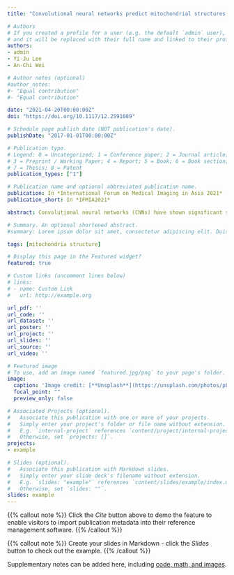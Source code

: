 ```yaml
---
title: "Convolutional neural networks predict mitochondrial structures from label-free microscopy images"

# Authors
# If you created a profile for a user (e.g. the default `admin` user), write the username (folder name) here 
# and it will be replaced with their full name and linked to their profile.
authors:
- admin
- Yi-Ju Lee
- An-Chi Wei

# Author notes (optional)
#author_notes:
#- "Equal contribution"
#- "Equal contribution"

date: "2021-04-20T00:00:00Z"
doi: "https://doi.org/10.1117/12.2591089"

# Schedule page publish date (NOT publication's date).
publishDate: "2017-01-01T00:00:00Z"

# Publication type.
# Legend: 0 = Uncategorized; 1 = Conference paper; 2 = Journal article;
# 3 = Preprint / Working Paper; 4 = Report; 5 = Book; 6 = Book section;
# 7 = Thesis; 8 = Patent
publication_types: ["1"]

# Publication name and optional abbreviated publication name.
publication: In *International Forum on Medical Imaging in Asia 2021*
publication_short: In *IFMIA2021*

abstract: Convolutional neural networks (CNNs) have shown significant success in image recognition and segmentation. Based on a CNN-like U-Net architecture, such a model can effectively predict subcellular structures from transmitted light (TL) images after learning the relationships between TL images and fluorescent-labeled images. In this paper, we focused on building corresponding models of subcellular mitochondrial structures using the CNN method and compared the prediction results derived from confocal microscopic, Airyscan microscopic, z-stack, and time-series images. With multi-model combined prediction, it is possible to generate integrated images using only TL inputs, which reduces the time required for sample preparation and increases the temporal resolution. This enables visualization, measurement, and understanding of the morphology and dynamics of mitochondria and mitochondrial DNA.

# Summary. An optional shortened abstract.
#summary: Lorem ipsum dolor sit amet, consectetur adipiscing elit. Duis posuere tellus ac convallis placerat. Proin #tincidunt magna sed ex sollicitudin condimentum.

tags: [mitochondria structure]

# Display this page in the Featured widget?
featured: true

# Custom links (uncomment lines below)
# links:
# - name: Custom Link
#   url: http://example.org

url_pdf: ''
url_code: ''
url_dataset: ''
url_poster: ''
url_project: ''
url_slides: ''
url_source: ''
url_video: ''

# Featured image
# To use, add an image named `featured.jpg/png` to your page's folder. 
image:
  caption: 'Image credit: [**Unsplash**](https://unsplash.com/photos/pLCdAaMFLTE)'
  focal_point: ""
  preview_only: false

# Associated Projects (optional).
#   Associate this publication with one or more of your projects.
#   Simply enter your project's folder or file name without extension.
#   E.g. `internal-project` references `content/project/internal-project/index.md`.
#   Otherwise, set `projects: []`.
projects:
- example

# Slides (optional).
#   Associate this publication with Markdown slides.
#   Simply enter your slide deck's filename without extension.
#   E.g. `slides: "example"` references `content/slides/example/index.md`.
#   Otherwise, set `slides: ""`.
slides: example
---
```


{{% callout note %}}
Click the *Cite* button above to demo the feature to enable visitors to import publication metadata into their reference management software.
{{% /callout %}}

{{% callout note %}}
Create your slides in Markdown - click the *Slides* button to check out the example.
{{% /callout %}}

Supplementary notes can be added here, including [code, math, and images](https://wowchemy.com/docs/writing-markdown-latex/).
